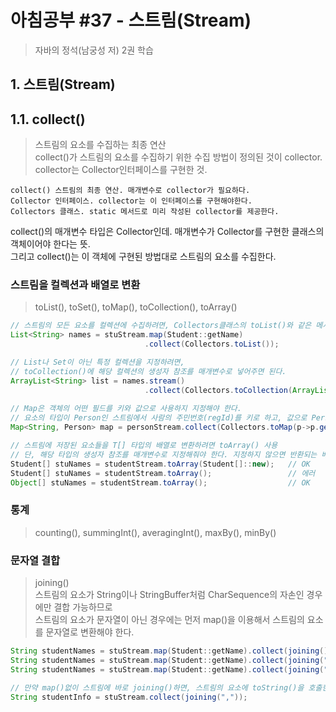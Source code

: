 # 아침공부 #37 - 스트림(Stream)
>자바의 정석(남궁성 저) 2권 학습  


## 1. 스트림(Stream)

## 1.1. collect()
>스트림의 요소를 수집하는 최종 연산  
>collect()가 스트림의 요소를 수집하기 위한 수집 방법이 정의된 것이 collector.  
>collector는 Collector인터페이스를 구현한 것.

~~~
collect() 스트림의 최종 연산. 매개변수로 collector가 필요하다.
Collector 인터페이스. collector는 이 인터페이스를 구현해야한다.
Collectors 클래스. static 메서드로 미리 작성된 collector를 제공한다.
~~~

collect()의 매개변수 타입은 Collector인데. 매개변수가 Collector를 구현한 클래스의 객체이어야 한다는 뜻.  
그리고 collect()는 이 객체에 구현된 방법대로 스트림의 요소를 수집한다.

### 스트림을 컬렉션과 배열로 변환
>toList(), toSet(), toMap(), toCollection(), toArray()  

~~~java
// 스트림의 모든 요소를 컬렉션에 수집하려면, Collectors클래스의 toList()와 같은 메서드를 사용하면 된다.  
List<String> names = stuStream.map(Student::getName)
                              .collect(Collectors.toList());

// List나 Set이 아닌 특정 컬렉션을 지정하려면,
// toCollection()에 해당 컬렉션의 생성자 참조를 매개변수로 넣어주면 된다.
ArrayList<String> list = names.stream()
                              .collect(Collectors.toCollection(ArrayList::new));
                              
// Map은 객체의 어떤 필드를 키와 값으로 사용하지 지정해야 한다.
// 요소의 타입이 Person인 스트림에서 사람의 주민번호(regId)를 키로 하고, 값으로 Person 객체를 그대로 저장
Map<String, Person> map = personStream.collect(Collectors.toMap(p->p.getRegId(), p->p)

// 스트림에 저장된 요소들을 T[] 타입의 배열로 변환하려면 toArray() 사용
// 단, 해당 타입의 생성자 참조를 매개변수로 지정해줘야 한다. 지정하지 않으면 반환되는 배열의 타입은 Object[]
Student[] stuNames = studentStream.toArray(Student[]::new);   // OK
Student[] stuNames = studentStream.toArray();                 // 에러
Object[] stuNames = studentStream.toArray();                  // OK
~~~

### 통계
>counting(), summingInt(), averagingInt(), maxBy(), minBy()

### 문자열 결합
>joining()  
>스트림의 요소가 String이나 StringBuffer처럼 CharSequence의 자손인 경우에만 결합 가능하므로  
>스트림의 요소가 문자열이 아닌 경우에는 먼저 map()을 이용해서 스트림의 요소를 문자열로 변환해야 한다.  

~~~java
String studentNames = stuStream.map(Student::getName).collect(joining());
String studentNames = stuStream.map(Student::getName).collect(joining(","));
String studentNames = stuStream.map(Student::getName).collect(joining(",", "[", "]"));

// 만약 map()없이 스트림에 바로 joining()하면, 스트림의 요소에 toString()을 호출한 결과를 결합한다.
String studentInfo = stuStream.collect(joining(","));
~~~
